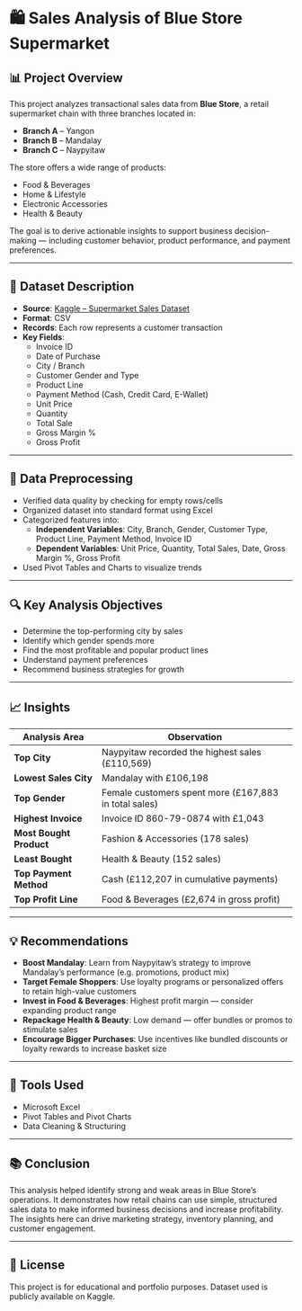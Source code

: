 
# 🛍️ Sales Analysis of Blue Store Supermarket

## 📊 Project Overview

This project analyzes transactional sales data from **Blue Store**, a retail supermarket chain with three branches located in:

- **Branch A** – Yangon  
- **Branch B** – Mandalay  
- **Branch C** – Naypyitaw  

The store offers a wide range of products:  
- Food & Beverages  
- Home & Lifestyle  
- Electronic Accessories  
- Health & Beauty  

The goal is to derive actionable insights to support business decision-making — including customer behavior, product performance, and payment preferences.

---

## 📁 Dataset Description

- **Source**: [Kaggle – Supermarket Sales Dataset](https://www.kaggle.com/)
- **Format**: CSV  
- **Records**: Each row represents a customer transaction  
- **Key Fields**:
  - Invoice ID
  - Date of Purchase
  - City / Branch
  - Customer Gender and Type
  - Product Line
  - Payment Method (Cash, Credit Card, E-Wallet)
  - Unit Price
  - Quantity
  - Total Sale
  - Gross Margin %
  - Gross Profit

---

## 🧹 Data Preprocessing

- Verified data quality by checking for empty rows/cells  
- Organized dataset into standard format using Excel  
- Categorized features into:
  - **Independent Variables**: City, Branch, Gender, Customer Type, Product Line, Payment Method, Invoice ID
  - **Dependent Variables**: Unit Price, Quantity, Total Sales, Date, Gross Margin %, Gross Profit  
- Used Pivot Tables and Charts to visualize trends

---

## 🔍 Key Analysis Objectives

- Determine the top-performing city by sales  
- Identify which gender spends more  
- Find the most profitable and popular product lines  
- Understand payment preferences  
- Recommend business strategies for growth

---

## 📈 Insights

| Analysis Area         | Observation                                                                 |
|------------------------|----------------------------------------------------------------------------|
| **Top City**           | Naypyitaw recorded the highest sales (£110,569)                            |
| **Lowest Sales City**  | Mandalay with £106,198                                                     |
| **Top Gender**         | Female customers spent more (£167,883 in total sales)                     |
| **Highest Invoice**    | Invoice ID 860-79-0874 with £1,043                                         |
| **Most Bought Product**| Fashion & Accessories (178 sales)                                          |
| **Least Bought**       | Health & Beauty (152 sales)                                                |
| **Top Payment Method** | Cash (£112,207 in cumulative payments)                                     |
| **Top Profit Line**    | Food & Beverages (£2,674 in gross profit)                                  |

---

## 💡 Recommendations

- **Boost Mandalay**: Learn from Naypyitaw’s strategy to improve Mandalay’s performance (e.g. promotions, product mix)  
- **Target Female Shoppers**: Use loyalty programs or personalized offers to retain high-value customers  
- **Invest in Food & Beverages**: Highest profit margin — consider expanding product range  
- **Repackage Health & Beauty**: Low demand — offer bundles or promos to stimulate sales  
- **Encourage Bigger Purchases**: Use incentives like bundled discounts or loyalty rewards to increase basket size

---

## 📌 Tools Used

- Microsoft Excel  
- Pivot Tables and Pivot Charts  
- Data Cleaning & Structuring  

---

## 📚 Conclusion

This analysis helped identify strong and weak areas in Blue Store’s operations. It demonstrates how retail chains can use simple, structured sales data to make informed business decisions and increase profitability. The insights here can drive marketing strategy, inventory planning, and customer engagement.

---

## 📎 License

This project is for educational and portfolio purposes. Dataset used is publicly available on Kaggle.
